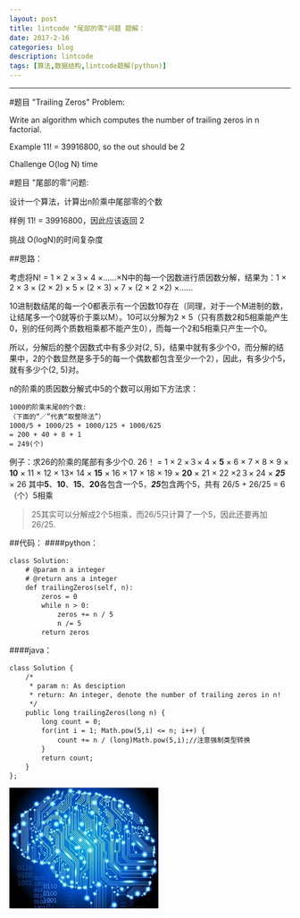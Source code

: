 ```yaml
---
layout: post
title: lintcode "尾部的零"问题 题解：
date: 2017-2-16
categories: blog
description: lintcode
tags: [算法,数据结构,lintcode题解(python)]
---
```

----------
#题目 "Trailing Zeros" Problem:

Write an algorithm which computes the number of trailing zeros in n factorial.

Example
11! = 39916800, so the out should be 2

Challenge 
O(log N) time


#题目 "尾部的零"问题:

设计一个算法，计算出n阶乘中尾部零的个数

样例
11! = 39916800，因此应该返回 2

挑战 
O(logN)的时间复杂度
 

##思路：

考虑将N! = 1 × 2 ×３× 4 ×……×N中的每一个因数进行质因数分解，结果为：1 × 2 × 3 × (2 × 2) × 5 × (2 × 3) × 7 × (2 × 2 ×2) ×…… 

10进制数结尾的每一个0都表示有一个因数10存在（同理，对于一个M进制的数，让结尾多一个0就等价于乘以M）。10可以分解为2 × 5（只有质数2和5相乘能产生0，别的任何两个质数相乘都不能产生0），而每一个2和5相乘只产生一个0。

所以，分解后的整个因数式中有多少对(2, 5)，结果中就有多少个0，而分解的结果中，2的个数显然是多于5的每一个偶数都包含至少一个2），因此，有多少个5，就有多少个(2, 5)对。

n的阶乘的质因数分解式中5的个数可以用如下方法求： 

    1000的阶乘末尾0的个数:
    （下面的“／”代表“取整除法”）
    1000/5 + 1000/25 + 1000/125 + 1000/625 
    = 200 + 40 + 8 + 1 
    = 249(个)

例子：求26的阶乘的尾部有多少个0. 
26！ = 1 × 2 ×３× 4 × **5** × 6 × 7 × 8 × 9 × **10** × 11 × 12 × 13× 14 × **15** × 16 × 17 × 18 × 19 × **20** × 21 × 22 ×2３× 24 × ***25*** × 26 
其中**5**、**10**、**15**、**20**各包含一个5，***25***包含两个5，共有 26/5 + 26/25 = 6（个）5相乘 
>25其实可以分解成2个5相乘，而26/5只计算了一个5，因此还要再加26/25.

##代码：
####python：
```
class Solution:
    # @param n a integer
    # @return ans a integer
    def trailingZeros(self, n):
        zeros = 0
        while n > 0:
            zeros += n / 5
            n /= 5
        return zeros
```

####java：
```
class Solution {
    /*
     * param n: As desciption
     * return: An integer, denote the number of trailing zeros in n!
     */
    public long trailingZeros(long n) {
        long count = 0;
        for(int i = 1; Math.pow(5,i) <= n; i++) {
            count += n / (long)Math.pow(5,i);//注意强制类型转换
        }
        return count;
    }
};
```
![](https://raw.githubusercontent.com/AlbertLZG/AlbertLZG.github.io/master/img/blog_logo.png)







